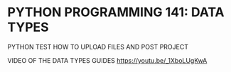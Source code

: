 # PYTHON PROGRAMMING 141: DATA TYPES
PYTHON TEST HOW TO UPLOAD FILES AND POST PROJECT

VIDEO OF THE DATA TYPES GUIDES
https://youtu.be/_1XboLUgKwA
